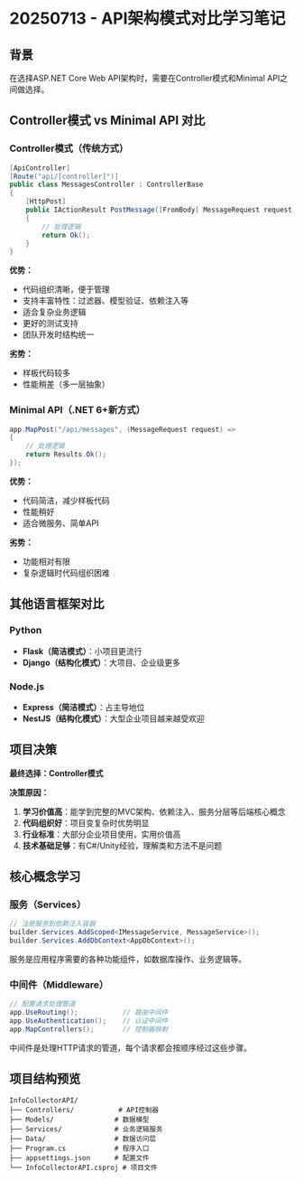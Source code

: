 # 20250713 - API架构模式对比学习笔记

## 背景
在选择ASP.NET Core Web API架构时，需要在Controller模式和Minimal API之间做选择。

## Controller模式 vs Minimal API 对比

### Controller模式（传统方式）
```csharp
[ApiController]
[Route("api/[controller]")]
public class MessagesController : ControllerBase
{
    [HttpPost]
    public IActionResult PostMessage([FromBody] MessageRequest request)
    {
        // 处理逻辑
        return Ok();
    }
}
```

**优势：**
- 代码组织清晰，便于管理
- 支持丰富特性：过滤器、模型验证、依赖注入等
- 适合复杂业务逻辑
- 更好的测试支持
- 团队开发时结构统一

**劣势：**
- 样板代码较多
- 性能稍差（多一层抽象）

### Minimal API（.NET 6+新方式）
```csharp
app.MapPost("/api/messages", (MessageRequest request) => 
{
    // 处理逻辑
    return Results.Ok();
});
```

**优势：**
- 代码简洁，减少样板代码
- 性能稍好
- 适合微服务、简单API

**劣势：**
- 功能相对有限
- 复杂逻辑时代码组织困难

## 其他语言框架对比

### Python
- **Flask（简洁模式）**：小项目更流行
- **Django（结构化模式）**：大项目、企业级更多

### Node.js
- **Express（简洁模式）**：占主导地位
- **NestJS（结构化模式）**：大型企业项目越来越受欢迎

## 项目决策

**最终选择：Controller模式**

**决策原因：**
1. **学习价值高**：能学到完整的MVC架构、依赖注入、服务分层等后端核心概念
2. **代码组织好**：项目变复杂时优势明显
3. **行业标准**：大部分企业项目使用，实用价值高
4. **技术基础足够**：有C#/Unity经验，理解类和方法不是问题

## 核心概念学习

### 服务（Services）
```csharp
// 注册服务到依赖注入容器
builder.Services.AddScoped<IMessageService, MessageService>();
builder.Services.AddDbContext<AppDbContext>();
```
服务是应用程序需要的各种功能组件，如数据库操作、业务逻辑等。

### 中间件（Middleware）
```csharp
// 配置请求处理管道
app.UseRouting();           // 路由中间件
app.UseAuthentication();    // 认证中间件
app.MapControllers();       // 控制器映射
```
中间件是处理HTTP请求的管道，每个请求都会按顺序经过这些步骤。

## 项目结构预览
```
InfoCollectorAPI/
├── Controllers/           # API控制器
├── Models/               # 数据模型
├── Services/             # 业务逻辑服务
├── Data/                 # 数据访问层
├── Program.cs            # 程序入口
├── appsettings.json      # 配置文件
└── InfoCollectorAPI.csproj # 项目文件
```